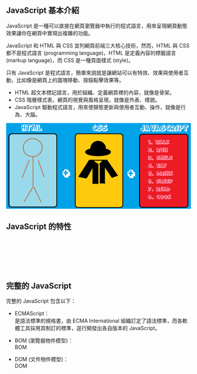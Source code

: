 ## JavaScript 基本介紹

JavaScript 是一種可以直接在網頁瀏覽器中執行的程式語言，用來呈現網頁動態效果讓你在網頁中實現出複雜的功能。

JavaScript 和 HTML 與 CSS 並列網頁前端三大核心技術，然而，HTML 與 CSS 都不是程式語言 (programming language)，HTML 是定義內容的標籤語言 (markup language)，而 CSS 是一種頁面樣式 (style)。

只有 JavaScript 是程式語言，簡單來說就是讓網站可以有特效、效果與使用者互動，比如像是網頁上的圖塊移動、按鈕點擊效果等。

- HTML 超文本標記語言，用於組織、定義網頁裡的內容，就像是骨架。
- CSS 階層樣式表，網頁的視覺與風格呈現，就像是外表、樣貌。
- JavaScript 驅動程式語言，用來使靜態更新與使用者互動、操作，就像是行為、大腦。

<img src="assets/md/img/html_css_js.png" alt="HTML、CSS、JS" class="imgCenter middleImg">

## JavaScript 的特性

<br>
<br>
<br>
<br>
<br>

## 完整的 JavaScript

完整的 JavaScript 包含以下：

- ECMAScript： <br>
是語法標準的規格書，由 ECMA International 組織訂定了語法標準，而各軟體工具採用其制訂的標準，逕行開發出各自版本的 JavaScript。

- BOM (瀏覽器物件模型)：<br>
BOM

- DOM (文件物件模型)：<br>
DOM
<br>




